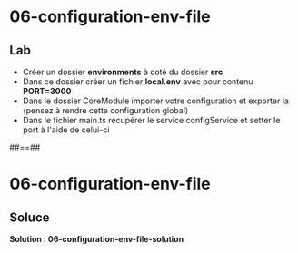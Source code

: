 <!-- .slide: class="exercice" -->

# 06-configuration-env-file

## Lab

-   Créer un dossier **environments** à coté du dossier **src**
-   Dans ce dossier créer un fichier **local.env** avec pour contenu **PORT=3000**
-   Dans le dossier CoreModule importer votre configuration et exporter la (pensez à rendre cette configuration global)
-   Dans le fichier main.ts récupérer le service configService et setter le port à l'aide de celui-ci

##==##

<!-- .slide: class="exercice" -->

# 06-configuration-env-file

## Soluce

**Solution : 06-configuration-env-file-solution**

<!-- .element: class="full-center" -->
